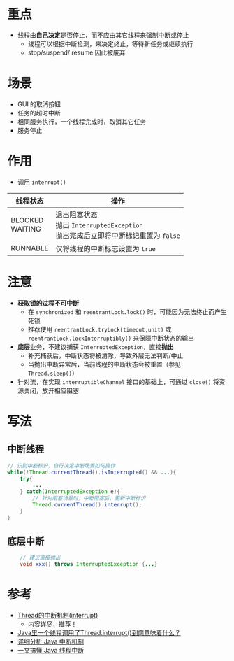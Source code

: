 # 重点
- 线程由**自己决定**是否停止，而不应由其它线程来强制中断或停止
    - 线程可以根据中断检测，来决定终止，等待新任务或继续执行
    - stop/suspend/ resume 因此被废弃

# 场景
- GUI 的取消按钮
- 任务的超时中断
- 相同服务执行，一个线程完成时，取消其它任务
- 服务停止

# 作用
- 调用 `interrupt()`

| 线程状态           | 操作                                                                                  |
|--------------------|-------------------------------------------------------------------------------------|
| BLOCKED<br>WAITING | 退出阻塞状态<br>抛出 `InterruptedException`<br>抛出完成后立即将中断标记重置为 `false` |
| RUNNABLE           | 仅将线程的中断标志设置为 `true`                                                       |

# 注意
- **获取锁的过程不可中断**
    - 在 `synchronized` 和 `reentrantLock.lock()` 时，可能因为无法终止而产生死锁
    - 推荐使用 `reentrantLock.tryLock(timeout,unit)` 或 `reentrantLock.lockInterruptibly()` 来保障中断状态的输出
- **底层**业务，不建议捕获 `InterruptedException`，直接**抛出**
    - 补充捕获后，中断状态将被清除，导致外层无法判断/中止
    - 当抛出中断异常后，当前线程的中断状态会被重置（参见 `Thread.sleep()`）
- 针对流，在实现 `interruptibleChannel` 接口的基础上，可通过 `close()` 将资源关闭，放开相应阻塞

# 写法
## 中断线程

```java
// 识别中断标识，自行决定中断场景如何操作
while(!Thread.currentThread().isInterrupted() && ...){
    try{
        ...
    } catch(InterruptedException e){
        // 针对阻塞场景时，中断阻塞后，更新中断标识 
        Thread.currentThread().interrupt();
    }
}
```

## 底层中断

```java
    // 建议直接抛出
    void xxx() throws InterruptedException {...}
```

# 参考
- [Thread的中断机制(interrupt)](https://www.cnblogs.com/onlywujun/p/3565082.html)
    - 内容详尽，推荐！
- [Java里一个线程调用了Thread.interrupt()到底意味着什么？](https://www.zhihu.com/question/41048032)
- [详细分析 Java 中断机制](https://www.infoq.cn/article/java-interrupt-mechanism)
- [一文搞懂 Java 线程中断](https://zhuanlan.zhihu.com/p/45667127)